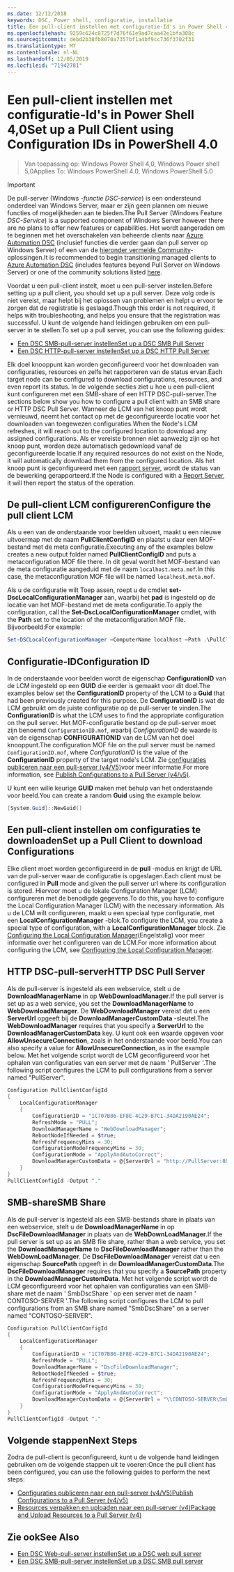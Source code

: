 ```yaml
---
ms.date: 12/12/2018
keywords: DSC, Power shell, configuratie, installatie
title: Een pull-client instellen met configuratie-Id's in Power Shell 4,0
ms.openlocfilehash: 9259c624c8725f7d76f61e9ad7caa42e1bfa308c
ms.sourcegitcommit: debd2b38fb8070a7357bf1a4bf9cc736f3702f31
ms.translationtype: MT
ms.contentlocale: nl-NL
ms.lasthandoff: 12/05/2019
ms.locfileid: "71942781"
---
```

# <a name="set-up-a-pull-client-using-configuration-ids-in-powershell-40"></a><span data-ttu-id="f0d7e-103">Een pull-client instellen met configuratie-Id's in Power Shell 4,0</span><span class="sxs-lookup"><span data-stu-id="f0d7e-103">Set up a Pull Client using Configuration IDs in PowerShell 4.0</span></span>

><span data-ttu-id="f0d7e-104">Van toepassing op: Windows Power Shell 4,0, Windows Power shell 5,0</span><span class="sxs-lookup"><span data-stu-id="f0d7e-104">Applies To: Windows PowerShell 4.0, Windows PowerShell 5.0</span></span>

> [!IMPORTANT]
> <span data-ttu-id="f0d7e-105">De pull-server (Windows *-functie DSC-service*) is een ondersteund onderdeel van Windows Server, maar er zijn geen plannen om nieuwe functies of mogelijkheden aan te bieden.</span><span class="sxs-lookup"><span data-stu-id="f0d7e-105">The Pull Server (Windows Feature *DSC-Service*) is a supported component of Windows Server however there are no plans to offer new features or capabilities.</span></span> <span data-ttu-id="f0d7e-106">Het wordt aangeraden om te beginnen met het overschakelen van beheerde clients naar [Azure Automation DSC](/azure/automation/automation-dsc-getting-started) (inclusief functies die verder gaan dan pull server op Windows Server) of een van de [hieronder vermelde Community](pullserver.md#community-solutions-for-pull-service)-oplossingen.</span><span class="sxs-lookup"><span data-stu-id="f0d7e-106">It is recommended to begin transitioning managed clients to [Azure Automation DSC](/azure/automation/automation-dsc-getting-started) (includes features beyond Pull Server on Windows Server) or one of the community solutions listed [here](pullserver.md#community-solutions-for-pull-service).</span></span>

<span data-ttu-id="f0d7e-107">Voordat u een pull-client instelt, moet u een pull-server instellen.</span><span class="sxs-lookup"><span data-stu-id="f0d7e-107">Before setting up a pull client, you should set up a pull server.</span></span> <span data-ttu-id="f0d7e-108">Deze volg orde is niet vereist, maar helpt bij het oplossen van problemen en helpt u ervoor te zorgen dat de registratie is geslaagd.</span><span class="sxs-lookup"><span data-stu-id="f0d7e-108">Though this order is not required, it helps with troubleshooting, and helps you ensure that the registration was successful.</span></span> <span data-ttu-id="f0d7e-109">U kunt de volgende hand leidingen gebruiken om een pull-server in te stellen:</span><span class="sxs-lookup"><span data-stu-id="f0d7e-109">To set up a pull server, you can use the following guides:</span></span>

- [<span data-ttu-id="f0d7e-110">Een DSC SMB-pull-server instellen</span><span class="sxs-lookup"><span data-stu-id="f0d7e-110">Set up a DSC SMB Pull Server</span></span>](pullServerSmb.md)
- [<span data-ttu-id="f0d7e-111">Een DSC HTTP-pull-server instellen</span><span class="sxs-lookup"><span data-stu-id="f0d7e-111">Set up a DSC HTTP Pull Server</span></span>](pullServer.md)

<span data-ttu-id="f0d7e-112">Elk doel knooppunt kan worden geconfigureerd voor het downloaden van configuraties, resources en zelfs het rapporteren van de status ervan.</span><span class="sxs-lookup"><span data-stu-id="f0d7e-112">Each target node can be configured to download configurations, resources, and even report its status.</span></span> <span data-ttu-id="f0d7e-113">In de volgende secties ziet u hoe u een pull-client kunt configureren met een SMB-share of een HTTP DSC-pull-server.</span><span class="sxs-lookup"><span data-stu-id="f0d7e-113">The sections below show you how to configure a pull client with an SMB share or HTTP DSC Pull Server.</span></span> <span data-ttu-id="f0d7e-114">Wanneer de LCM van het knoop punt wordt vernieuwd, neemt het contact op met de geconfigureerde locatie voor het downloaden van toegewezen configuraties.</span><span class="sxs-lookup"><span data-stu-id="f0d7e-114">When the Node's LCM refreshes, it will reach out to the configured location to download any assigned configurations.</span></span> <span data-ttu-id="f0d7e-115">Als er vereiste bronnen niet aanwezig zijn op het knoop punt, worden deze automatisch gedownload vanaf de geconfigureerde locatie.</span><span class="sxs-lookup"><span data-stu-id="f0d7e-115">If any required resources do not exist on the Node, it will automatically download them from the configured location.</span></span> <span data-ttu-id="f0d7e-116">Als het knoop punt is geconfigureerd met een [rapport server](reportServer.md), wordt de status van de bewerking gerapporteerd.</span><span class="sxs-lookup"><span data-stu-id="f0d7e-116">If the Node is configured with a [Report Server](reportServer.md), it will then report the status of the operation.</span></span>

## <a name="configure-the-pull-client-lcm"></a><span data-ttu-id="f0d7e-117">De pull-client LCM configureren</span><span class="sxs-lookup"><span data-stu-id="f0d7e-117">Configure the pull client LCM</span></span>

<span data-ttu-id="f0d7e-118">Als u een van de onderstaande voor beelden uitvoert, maakt u een nieuwe uitvoermap met de naam **PullClientConfigID** en plaatst u daar een MOF-bestand met de meta configuratie.</span><span class="sxs-lookup"><span data-stu-id="f0d7e-118">Executing any of the examples below creates a new output folder named **PullClientConfigID** and puts a metaconfiguration MOF file there.</span></span> <span data-ttu-id="f0d7e-119">In dit geval wordt het MOF-bestand van de meta configuratie aangeduid met de naam `localhost.meta.mof`.</span><span class="sxs-lookup"><span data-stu-id="f0d7e-119">In this case, the metaconfiguration MOF file will be named `localhost.meta.mof`.</span></span>

<span data-ttu-id="f0d7e-120">Als u de configuratie wilt Toep assen, roept u de cmdlet **set-DscLocalConfigurationManager** aan, waarbij het **pad** is ingesteld op de locatie van het MOF-bestand met de meta configuratie.</span><span class="sxs-lookup"><span data-stu-id="f0d7e-120">To apply the configuration, call the **Set-DscLocalConfigurationManager** cmdlet, with the **Path** set to the location of the metaconfiguration MOF file.</span></span> <span data-ttu-id="f0d7e-121">Bijvoorbeeld:</span><span class="sxs-lookup"><span data-stu-id="f0d7e-121">For example:</span></span>

```powershell
Set-DSCLocalConfigurationManager –ComputerName localhost –Path .\PullClientConfigId –Verbose.
```

## <a name="configuration-id"></a><span data-ttu-id="f0d7e-122">Configuratie-ID</span><span class="sxs-lookup"><span data-stu-id="f0d7e-122">Configuration ID</span></span>

<span data-ttu-id="f0d7e-123">In de onderstaande voor beelden wordt de eigenschap **ConfigurationID** van de LCM ingesteld op een **GUID** die eerder is gemaakt voor dit doel.</span><span class="sxs-lookup"><span data-stu-id="f0d7e-123">The examples below set the **ConfigurationID** property of the LCM to a **Guid** that had been previously created for this purpose.</span></span> <span data-ttu-id="f0d7e-124">De **ConfigurationID** is wat de LCM gebruikt om de juiste configuratie op de pull-server te vinden.</span><span class="sxs-lookup"><span data-stu-id="f0d7e-124">The **ConfigurationID** is what the LCM uses to find the appropriate configuration on the pull server.</span></span> <span data-ttu-id="f0d7e-125">Het MOF-configuratie bestand op de pull-server moet zijn benoemd `ConfigurationID.mof`, waarbij *ConfigurationID* de waarde is van de eigenschap **CONFIGURATIONID** van de LCM van het doel knooppunt.</span><span class="sxs-lookup"><span data-stu-id="f0d7e-125">The configuration MOF file on the pull server must be named `ConfigurationID.mof`, where *ConfigurationID* is the value of the **ConfigurationID** property of the target node's LCM.</span></span> <span data-ttu-id="f0d7e-126">Zie [configuraties publiceren naar een pull-server (v4/V5)](publishConfigs.md)voor meer informatie.</span><span class="sxs-lookup"><span data-stu-id="f0d7e-126">For more information, see [Publish Configurations to a Pull Server (v4/v5)](publishConfigs.md).</span></span>

<span data-ttu-id="f0d7e-127">U kunt een wille keurige **GUID** maken met behulp van het onderstaande voor beeld.</span><span class="sxs-lookup"><span data-stu-id="f0d7e-127">You can create a random **Guid** using the example below.</span></span>

```powershell
[System.Guid]::NewGuid()
```

## <a name="set-up-a-pull-client-to-download-configurations"></a><span data-ttu-id="f0d7e-128">Een pull-client instellen om configuraties te downloaden</span><span class="sxs-lookup"><span data-stu-id="f0d7e-128">Set up a Pull Client to download Configurations</span></span>

<span data-ttu-id="f0d7e-129">Elke client moet worden geconfigureerd in de **pull** -modus en krijgt de URL van de pull-server waar de configuratie is opgeslagen.</span><span class="sxs-lookup"><span data-stu-id="f0d7e-129">Each client must be configured in **Pull** mode and given the pull server url where its configuration is stored.</span></span> <span data-ttu-id="f0d7e-130">Hiervoor moet u de lokale Configuration Manager (LCM) configureren met de benodigde gegevens.</span><span class="sxs-lookup"><span data-stu-id="f0d7e-130">To do this, you have to configure the Local Configuration Manager (LCM) with the necessary information.</span></span> <span data-ttu-id="f0d7e-131">Als u de LCM wilt configureren, maakt u een speciaal type configuratie, met een **LocalConfigurationManager** -blok.</span><span class="sxs-lookup"><span data-stu-id="f0d7e-131">To configure the LCM, you create a special type of configuration, with a **LocalConfigurationManager** block.</span></span> <span data-ttu-id="f0d7e-132">Zie [Configuring the Local Configuration Manager](../managing-nodes/metaConfig4.md)(Engelstalig) voor meer informatie over het configureren van de LCM.</span><span class="sxs-lookup"><span data-stu-id="f0d7e-132">For more information about configuring the LCM, see [Configuring the Local Configuration Manager](../managing-nodes/metaConfig4.md).</span></span>

## <a name="http-dsc-pull-server"></a><span data-ttu-id="f0d7e-133">HTTP DSC-pull-server</span><span class="sxs-lookup"><span data-stu-id="f0d7e-133">HTTP DSC Pull Server</span></span>

<span data-ttu-id="f0d7e-134">Als de pull-server is ingesteld als een webservice, stelt u de **DownloadManagerName** in op **WebDownloadManager**.</span><span class="sxs-lookup"><span data-stu-id="f0d7e-134">If the pull server is set up as a web service, you set the **DownloadManagerName** to **WebDownloadManager**.</span></span> <span data-ttu-id="f0d7e-135">De **WebDownloadManager** vereist dat u een **ServerUrl** opgeeft bij de **DownloadManagerCustomData** -sleutel.</span><span class="sxs-lookup"><span data-stu-id="f0d7e-135">The **WebDownloadManager** requires that you specify a **ServerUrl** to the **DownloadManagerCustomData** key.</span></span> <span data-ttu-id="f0d7e-136">U kunt ook een waarde opgeven voor **AllowUnsecureConnection**, zoals in het onderstaande voor beeld.</span><span class="sxs-lookup"><span data-stu-id="f0d7e-136">You can also specify a value for **AllowUnsecureConnection**, as in the example below.</span></span> <span data-ttu-id="f0d7e-137">Met het volgende script wordt de LCM geconfigureerd voor het ophalen van configuraties van een server met de naam ' PullServer '.</span><span class="sxs-lookup"><span data-stu-id="f0d7e-137">The following script configures the LCM to pull configurations from a server named "PullServer".</span></span>

```powershell
Configuration PullClientConfigId
{
    LocalConfigurationManager
    {
        ConfigurationID = "1C707B86-EF8E-4C29-B7C1-34DA2190AE24";
        RefreshMode = "PULL";
        DownloadManagerName = "WebDownloadManager";
        RebootNodeIfNeeded = $true;
        RefreshFrequencyMins = 30;
        ConfigurationModeFrequencyMins = 30;
        ConfigurationMode = "ApplyAndAutoCorrect";
        DownloadManagerCustomData = @{ServerUrl = "http://PullServer:8080/PSDSCPullServer/PSDSCPullServer.svc"; AllowUnsecureConnection = "TRUE"}
    }
}
PullClientConfigId -Output "."
```

## <a name="smb-share"></a><span data-ttu-id="f0d7e-138">SMB-share</span><span class="sxs-lookup"><span data-stu-id="f0d7e-138">SMB Share</span></span>

<span data-ttu-id="f0d7e-139">Als de pull-server is ingesteld als een SMB-bestands share in plaats van een webservice, stelt u de **DownloadManagerName** in op **DscFileDownloadManager** in plaats van de **WebDownLoadManager**.</span><span class="sxs-lookup"><span data-stu-id="f0d7e-139">If the pull server is set up as an SMB file share, rather than a web service, you set the **DownloadManagerName** to **DscFileDownloadManager** rather than the **WebDownLoadManager**.</span></span> <span data-ttu-id="f0d7e-140">De **DscFileDownloadManager** vereist dat u een eigenschap **SourcePath** opgeeft in de **DownloadManagerCustomData**.</span><span class="sxs-lookup"><span data-stu-id="f0d7e-140">The **DscFileDownloadManager** requires that you specify a **SourcePath** property in the **DownloadManagerCustomData**.</span></span> <span data-ttu-id="f0d7e-141">Met het volgende script wordt de LCM geconfigureerd voor het ophalen van configuraties van een SMB-share met de naam ' SmbDscShare ' op een server met de naam ' CONTOSO-SERVER '.</span><span class="sxs-lookup"><span data-stu-id="f0d7e-141">The following script configures the LCM to pull configurations from an SMB share named "SmbDscShare" on a server named "CONTOSO-SERVER".</span></span>

```powershell
Configuration PullClientConfigId
{
    LocalConfigurationManager
    {
        ConfigurationID = "1C707B86-EF8E-4C29-B7C1-34DA2190AE24";
        RefreshMode = "PULL";
        DownloadManagerName = "DscFileDownloadManager";
        RebootNodeIfNeeded = $true;
        RefreshFrequencyMins = 30;
        ConfigurationModeFrequencyMins = 30;
        ConfigurationMode = "ApplyAndAutoCorrect";
        DownloadManagerCustomData = @{ServerUrl = "\\CONTOSO-SERVER\SmbDscShare"}
    }
}
PullClientConfigId -Output "."
```

## <a name="next-steps"></a><span data-ttu-id="f0d7e-142">Volgende stappen</span><span class="sxs-lookup"><span data-stu-id="f0d7e-142">Next Steps</span></span>

<span data-ttu-id="f0d7e-143">Zodra de pull-client is geconfigureerd, kunt u de volgende hand leidingen gebruiken om de volgende stappen uit te voeren:</span><span class="sxs-lookup"><span data-stu-id="f0d7e-143">Once the pull client has been configured, you can use the following guides to perform the next steps:</span></span>

- [<span data-ttu-id="f0d7e-144">Configuraties publiceren naar een pull-server (v4/V5)</span><span class="sxs-lookup"><span data-stu-id="f0d7e-144">Publish Configurations to a Pull Server (v4/v5)</span></span>](publishConfigs.md)
- [<span data-ttu-id="f0d7e-145">Resources verpakken en uploaden naar een pull-server (v4)</span><span class="sxs-lookup"><span data-stu-id="f0d7e-145">Package and Upload Resources to a Pull Server (v4)</span></span>](package-upload-resources.md)

## <a name="see-also"></a><span data-ttu-id="f0d7e-146">Zie ook</span><span class="sxs-lookup"><span data-stu-id="f0d7e-146">See Also</span></span>

- [<span data-ttu-id="f0d7e-147">Een DSC Web-pull-server instellen</span><span class="sxs-lookup"><span data-stu-id="f0d7e-147">Set up a DSC web pull server</span></span>](pullServer.md)
- [<span data-ttu-id="f0d7e-148">Een DSC SMB-pull-server instellen</span><span class="sxs-lookup"><span data-stu-id="f0d7e-148">Set up a DSC SMB pull server</span></span>](pullServerSMB.md)
